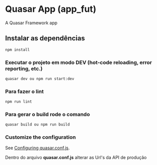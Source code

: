 # Quasar App (app_fut)

A Quasar Framework app

## Instalar as dependências

```bash
npm install
```

### Executar o projeto em modo DEV (hot-code reloading, error reporting, etc.)

```bash
quasar dev ou npm run start:dev
```

### Para fazer o lint

```bash
npm run lint
```

### Para gerar o build rode o comando

```bash
quasar build ou npm run build
```

### Customize the configuration

See [Configuring quasar.conf.js](https://quasar.dev/quasar-cli/quasar-conf-js).

Dentro do arquivo **quasar.conf.js** alterar as Url's da API de produção

